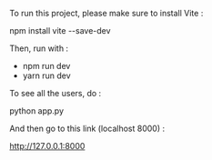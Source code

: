 To run this project, please make sure to install Vite :

npm install vite --save-dev

Then, run with :

- npm run dev
- yarn run dev

To see all the users, do :

python app.py

And then go to this link (localhost 8000) :

http://127.0.0.1:8000
